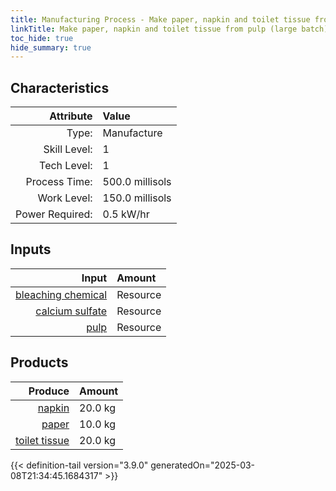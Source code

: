 ```yaml
---
title: Manufacturing Process - Make paper, napkin and toilet tissue from pulp (large batch)
linkTitle: Make paper, napkin and toilet tissue from pulp (large batch)
toc_hide: true
hide_summary: true
---
```

<!-- This is generated by the MarsSim HelpGenertor, do not edit. -->


## Characteristics

| Attribute      | Value |
|--------:|:------|
|Type:|Manufacture|
|Skill Level:|1|
|Tech Level:|1|
|Process Time:|500.0 millisols|
|Work Level:|150.0 millisols|
|Power Required:|0.5 kW/hr|

## Inputs

| Input      | Amount |
|--------:|:------|
|[bleaching chemical](/docs/definitions/resource/bleaching-chemical)|Resource|0.5 kg|
|[calcium sulfate](/docs/definitions/resource/calcium-sulfate)|Resource|0.5 kg|
|[pulp](/docs/definitions/resource/pulp)|Resource|50.0 kg|

## Products


| Produce      | Amount |
|--------:|:------|
|[napkin](/docs/definitions/resource/napkin)|20.0 kg|
|[paper](/docs/definitions/resource/paper)|10.0 kg|
|[toilet tissue](/docs/definitions/resource/toilet-tissue)|20.0 kg|



{{< definition-tail version="3.9.0" generatedOn="2025-03-08T21:34:45.1684317" >}}



